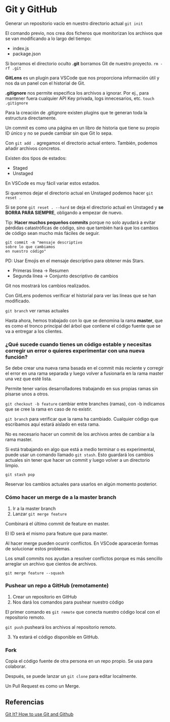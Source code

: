 # Git y GitHub

Generar un repositorio vacío en nuestro directorio actual
`git init`

El comando previo, nos crea dos ficheros que monitorizan los archivos que se van modificando a lo largo del tiempo:
* index.js
* package.json

Si borramos el directorio oculto **.git** borramos Git de nuestro proyecto.
`rm -rf .git`

**GitLens** es un plugin para VSCode que nos proporciona información útil y nos da un panel con el historial de Git.

**.gitignore** nos permite especifica los archivos a ignorar. Por ej., para mantener fuera cualquier API Key privada, logs innecesarios, etc.
`touch .gitignore`

Para la creación de .gitignore existen plugins que te generan toda la estructura directamente.

Un commit es como una página en un libro de historia que tiene su propio ID único y no se puede cambiar sin que Git lo sepa.

Con `git add .` agregamos el directorio actual entero. También, podemos añadir archivos concretos.

Existen dos tipos de estados:
* Staged
* Unstaged

En VSCode es muy fácil variar estos estados.

Si queremos dejar el directorio actual en Unstaged podemos hacer `git reset .`

Si se pone `git reset . --hard` se deja el directorio actual en Unstaged y **se BORRA PARA SIEMPRE**, obligando a empezar de nuevo.

Tip: **Hacer muchos pequeños commits** porque no solo ayudará a evitar pérdidas catastróficas de código, sino que también hará que los cambios de código sean mucho más fáciles de seguir.

```
git commit -m "mensaje descriptivo
sobre lo que cambiamos
en nuestro código"
```

PD: Usar Emojis en el mensaje descriptivo para obtener más Stars.
* Primeras línea -> Resumen
* Segunda línea -> Conjunto descriptivo de cambios 

Git nos mostrará los cambios realizados.

Con GitLens podemos verificar el historial para ver las líneas que se han modificado.

`git branch` ver ramas actuales

Hasta ahora, hemos trabajado con lo que se denomina la rama **master**, que es como el tronco principal del árbol que contiene el código fuente que se va a entregar a los clientes.

### ¿Qué sucede cuando tienes un código estable y necesitas corregir un error o quieres experimentar con una nueva función?

Se debe crear una nueva rama basada en el commit más reciente y corregir el error en una rama separada y luego volver a fusionarla en la rama master una vez que esté lista.

Permite tener varios desarrolladores trabajando en sus propias ramas sin pisarse unos a otros.

`git checkout -b feature` cambiar entre branches (ramas), con -b indicamos que se cree la rama en caso de no existir.

`git branch` para verificar que la rama ha cambiado. Cualquier código que escribamos aquí estará aislado en esta rama.

No es necesario hacer un commit de los archivos antes de cambiar a la rama master.

Si está trabajando en algo que está a medio terminar o es experimental, puede usar un comando llamado `git stash`. Esto guardará los cambios actuales sin tener que hacer un commit y luego volver a un directorio limpio.

`git stash pop`

Reservar los cambios actuales para usarlos en algún momento posterior.

### Cómo hacer un merge de a la master branch
1. Ir a la master branch
2. Lanzar `git merge feature`

Combinará el último commit de feature en master.

El ID será el mismo para feature que para master.

Al hacer merge pueden ocurrir conflictos. En VSCode aparacerán formas de solucionar estos problemas.

Los small commits nos ayudan a resolver conflictos porque es más sencillo arreglar un archivo que cientos de archivos.

`git merge feature --squash`

### Pushear un repo a GitHub (remotamente)

1. Crear un repositorio en GitHub
2. Nos dará los comandos para pushear nuestro código

El primer comando es `git remote` que conecta nuestro código local con el repositorio remoto.

`git push` pusheará los archivos al repositorio remoto.

3. Ya estará el código disponible en GitHub.

### Fork
Copia el código fuente de otra persona en un repo propio. Se usa para colaborar.

Después, se puede lanzar un `git clone` para editar localmente.

Un Pull Request es como un Merge.

## Referencias
[Git It? How to use Git and Github](https://youtu.be/HkdAHXoRtos)

